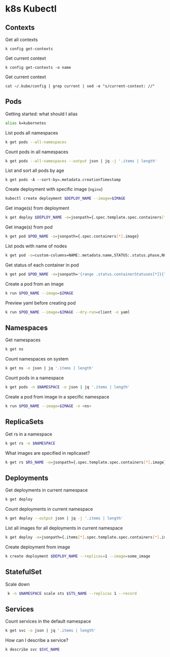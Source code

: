 # k8s Kubectl

## Contexts

Get all contexts
```
k config get-contexts
```

Get current context
```
k config get-contexts -o name
```

Get current context
```
cat ~/.kube/config | grep current | sed -e "s/current-context: //"
```

## Pods

Getting started: what should I alias
```bash
alias k=kubernetes
```

List pods all namespaces
```bash
k get pods --all-namespaces
```

Count pods in all namespaces
```bash
k get pods --all-namespaces --output json | jq -j '.items | length'
```

List and sort all pods by age
```
k get pods -A --sort-by=.metadata.creationTimestamp
```

Create deployment with specific image (`nginx`)
```bash
kubectl create deployment $DEPLOY_NAME --image=$IMAGE
```

Get image(s) from deployment
```bash
k get deploy $DEPLOY_NAME -o=jsonpath={.spec.template.spec.containers[*].image}
````

Get image(s) from pod
```bash
k get pod $POD_NAME -o=jsonpath={.spec.containers[*].image}
```

List pods with name of nodes
```bash
k get pod -o=custom-columns=NAME:.metadata.name,STATUS:.status.phase,NODE:.spec.nodeName --all-namespaces
```

Get status of each container in pod
```bash
k get pod $POD_NAME -o=jsonpath='{range .status.containerStatuses[*]}{"\nImage: "}{.image}{"\nName: "}{.name}{"\nState: "}{.state}{"\n"}'
```

Create a pod from an image
```bash
k run $POD_NAME --image=$IMAGE
```

Preview yaml before creating pod
```bash
k run $POD_NAME --image=$IMAGE --dry-run=client -o yaml
```

## Namespaces

Get namespaces
```bash
k get ns
```

Count namespaces on system
```bash
k get ns -o json | jq '.items | length'
```

Count pods in a namespace
```bash
k get pods -n $NAMESPACE -o json | jq '.items | length'
```

Create a pod from image in a specific namespace
```bash
k run $POD_NAME --image=$IMAGE -n <ns>
```

## ReplicaSets

Get rs in a namespace
```bash
k get rs -n $NAMESPACE
```

What images are specified in replicaset?
```bash
k get rs $RS_NAME -o=jsonpath={.spec.template.spec.containers[*].image}
```

## Deployments

Get deployments in current namespace
```bash
k get deploy
```

Count deployments in current namespace
```bash
k get deploy --output json | jq -j '.items | length'
```

List all images for all deployments in current namespace
```bash
k get deploy -o=jsonpath={.items[*].spec.template.spec.containers[*].image}
```

Create deployment from image
```bash
k create deployment $DEPLOY_NAME --replicas=1 --image=some_image
```

## StatefulSet

Scale down
```bash
 k -n $NAMESPACE scale sts $STS_NAME --replicas 1 --record
 ```
## Services

Count services in the default namespace
```bash
k get svc -o json | jq '.items | length'
```

How can I describe a service?
```bash
k describe svc $SVC_NAME
```
